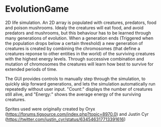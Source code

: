 # EvolutionGame
2D life simulation. An 2D array is populated with creatures, predators, food and poison mushrooms. Idealy the creatures will eat food, and avoid
predators and mushrooms, but this behaviour has to be learned through many generations of evolution. When a generation ends (Triggered when the population drops below a certain threshold)
a new generation of creatures is created by combining the chromosomes (that define a creatures reponse to other entities in the world) of the surviving
creatures with the highest energy levels. Through successive combination and mutation of chromosomes the creatures will learn how best to survive 
for extended periods of time.

The GUI provides controls to manually step through the simulation, to quickly skip forward generations, and lets the simulation
automatically run repeatedly without user input. "Count:" displays the number of creatures still alive, and "Energy:" shows the average energy of the surviving creatures.

Sprites used were originally created by Oryx (https://forums.tigsource.com/index.php?topic=8970.0) and Justin Cyr (https://twitter.com/justin_cyr/status/634546317713391616)
